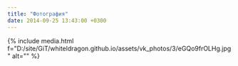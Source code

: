 ```yaml
---
title: "Фотография"
date: 2014-09-25 13:43:00 +0300
---
```



{% include media.html f="D:/site/GiT/whiteldragon.github.io/assets/vk_photos/3/eGQo9frOLHg.jpg" alt="" %}
